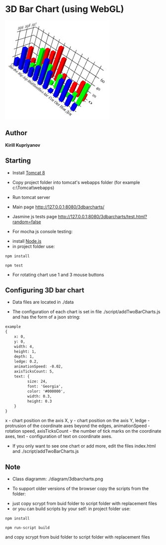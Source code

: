 # 3D Bar Chart (using WebGL)

![3d bar chart](logo.jpg) 

## Author

**Kirill Kupriyanov**

## Starting

* Install [Tomcat 8](https://tomcat.apache.org/download-80.cgi)

* Copy project folder into tomcat's webapps folder (for example c:\Tomcat\webapps\)

* Run tomcat server

* Main page http://127.0.0.1:8080/3dbarcharts/

* Jasmine js tests page http://127.0.0.1:8080/3dbarcharts/test.html?random=false

* For mocha js console testing:
- install [Node.js](https://nodejs.org)
- in project folder use:
```
npm install
```
```
npm test
```

* For rotating chart use 1 and 3 mouse buttons

## Configuring 3D bar chart

* Data files are located in ./data

* The configuration of each chart is set in file ./script/addTwoBarCharts.js and has the form of a json string:
```
example
{
    x: 0,
    y: 0,
    width: 4,
    height: 1,
    depth: 1,
    ledge: 0.2,
    animationSpeed: -0.02,
    axisTicksCount: 5,
    text: {
          size: 24,
          font: 'Georgia',
          color: '#000000',            
          width: 0.3,
          height: 0.3
    }            
}
```
x - chart position on the axis X,
y - chart position on the axis Y,
ledge - protrusion of the coordinate axes beyond the edges,
animationSpeed - rotation speed,
axisTicksCount - the number of tick marks on the coordinate axes,
text - configuration of text on coordinate axes.

* If you only want to see one chart or add more, edit the files index.html and ./script/addTwoBarCharts.js

## Note

* Class diagramm: ./diagram/3dbarcharts.png

* To support older versions of the browser copy the scripts from the folder:
- just copy scrypt from buid folder to script folder with replacement files
- or you can build scripts by your self:
 in project folder use:
```
npm install
```
```
npm run-script build
```
 and copy scrypt from buid folder to script folder with replacement files